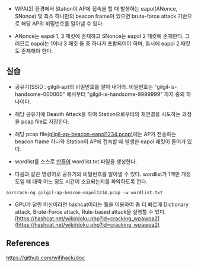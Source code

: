 * WPA(2) 환경에서 Station이 AP에 접속을 할 때 발생하는 eapol(ANonce, SNonce) 및 최소 하나만의 beacon frame이 있으면 brute-force attack 기반으로 해당 AP의 비밀번호를 알아낼 수 있다.

* ANonce는 eapol 1, 3 패킷에 존재하고 SNonce는 eapol 2 패킷에 존재한다. 그러므로 eapol는 1이나 3 패킷 둘 중 하나가 포함되어야 하며, 동시에 eapol 2 패킷도 존재해야 한다.

## 실습
* 공유기(SSID : gilgil-ap)의 비밀번호를 알아 내어라. 비밀번호는 "gilgil-is-handsome-000000" 에서부터 "gilgil-is-handsome-9999999" 까지 중의 하나이다.

* 해당 공유기에 Deauth Attack을 하여 Station으로부터의 재연결을 시도하는 과정을 pcap file로 저장한다.

* 해당 pcap file[(gilgil-ap-beacon-eapol1234.pcap)](gilgil-ap-beacon-eapol1234.pcap)에는 AP가 전송하는 beacon frame 하나와 Station이 AP에 접속할 때 발생한 eapol 패킷이 들어가 있다.

* wordlist를 스스로 [만들어](create-dictionary.cpp) wordlist.txt 파일을 생성한다.

* 다음과 같은 명령어로 공유기의 비밀번호를 알아낼 수 있다. wordlist가 1백만 개정도일 때 대략 어느 정도 시간이 소요되는지를 파악하도록 한다.

```
aircrack-ng gilgil-ap-beacon-eapol1234.pcap -w wordlist.txt 
```

* GPU가 달린 머신이라면 hashcat이라는 툴을 이용하여 좀 더 빠르게 Dictionary attack, Brute-Force attack, Rule-based attack을 실행할 수 있다.  
[https://hashcat.net/wiki/doku.php?id=cracking_wpawpa2](https://hashcat.net/wiki/doku.php?id=cracking_wpawpa2)


## References
https://github.com/wifihack/doc
